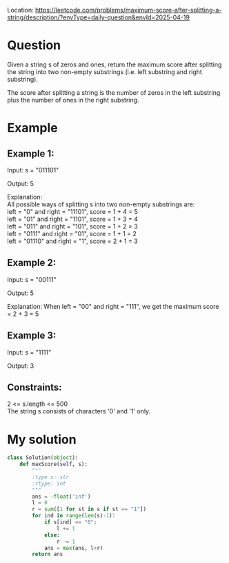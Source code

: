 Location: https://leetcode.com/problems/maximum-score-after-splitting-a-string/description/?envType=daily-question&envId=2025-04-19
# Question
Given a string s of zeros and ones, return the maximum score after splitting the string into two non-empty substrings (i.e. left substring and right substring).

The score after splitting a string is the number of zeros in the left substring plus the number of ones in the right substring.

 
# Example

## Example 1:

Input: s = "011101"

Output: 5 

Explanation: \
All possible ways of splitting s into two non-empty substrings are:\
left = "0" and right = "11101", score = 1 + 4 = 5 \
left = "01" and right = "1101", score = 1 + 3 = 4 \
left = "011" and right = "101", score = 1 + 2 = 3 \
left = "0111" and right = "01", score = 1 + 1 = 2 \
left = "01110" and right = "1", score = 2 + 1 = 3

## Example 2:

Input: s = "00111"

Output: 5

Explanation: When left = "00" and right = "111", we get the maximum score = 2 + 3 = 5

## Example 3:

Input: s = "1111"

Output: 3
 

## Constraints:

2 <= s.length <= 500\
The string s consists of characters '0' and '1' only.
 

# My solution 
```python
class Solution(object):
    def maxScore(self, s):
        """
        :type s: str
        :rtype: int
        """
        ans = -float('inf')
        l = 0
        r = sum([1 for st in s if st == "1"])
        for ind in range(len(s)-1):
            if s[ind] == "0":
                l += 1
            else:
                r -= 1
            ans = max(ans, l+r)
        return ans
```
